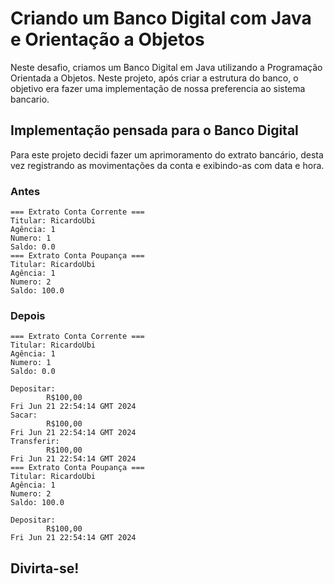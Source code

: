# Criando um Banco Digital com Java e Orientação a Objetos

Neste desafio, criamos um Banco Digital em Java utilizando a Programação Orientada a Objetos. Neste projeto, após criar a estrutura do banco, o objetivo era fazer uma implementação de nossa preferencia ao sistema bancario. 


## Implementação pensada para o Banco Digital

Para este projeto decidi fazer um aprimoramento do extrato bancário, desta vez registrando as movimentações da conta e exibindo-as com data e hora.

### Antes
    === Extrato Conta Corrente ===
    Titular: RicardoUbi 
    Agência: 1 
    Numero: 1
    Saldo: 0.0
    === Extrato Conta Poupança ===
    Titular: RicardoUbi
    Agência: 1
    Numero: 2
    Saldo: 100.0

### Depois
    === Extrato Conta Corrente ===
    Titular: RicardoUbi 
    Agência: 1
    Numero: 1
    Saldo: 0.0

    Depositar:
            R$100,00
    Fri Jun 21 22:54:14 GMT 2024
    Sacar:
            R$100,00
    Fri Jun 21 22:54:14 GMT 2024
    Transferir:
            R$100,00
    Fri Jun 21 22:54:14 GMT 2024
    === Extrato Conta Poupança ===
    Titular: RicardoUbi
    Agência: 1
    Numero: 2
    Saldo: 100.0

    Depositar:
            R$100,00
    Fri Jun 21 22:54:14 GMT 2024
## Divirta-se!
